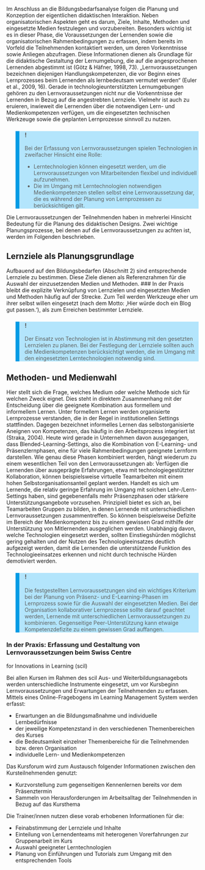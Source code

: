 Im Anschluss an die Bildungsbedarfsanalyse folgen die Planung und Konzeption der eigentlichen didaktischen Interaktion. Neben organisatorischen Aspekten geht es darum, Ziele, Inhalte, Methoden und eingesetzte Medien festzulegen und vorzubereiten. Besonders wichtig ist es in dieser Phase, die Voraussetzungen der Lernenden sowie die organisatorischen Rahmenbedingungen zu erfassen, indem bereits im Vorfeld die Teilnehmenden kontaktiert werden, um deren Vorkenntnisse sowie Anliegen abzufragen. Diese Informationen dienen als Grundlage für die didaktische Gestaltung der Lernumgebung, die auf die angesprochenen Lernenden abgestimmt ist (Götz &amp; Häfner, 1998, 73). „Lernvoraussetzungen bezeichnen diejenigen Handlungskompetenzen, die vor Beginn eines Lernprozesses beim Lernenden als lernbedeutsam vermutet werden“ (Euler et al., 2009, 16). Gerade in technologieunterstützten Lernumgebungen gehören zu den Lernvoraussetzungen nicht nur die Vorkenntnisse der Lernenden in Bezug auf die angestrebten Lernziele. Vielmehr ist auch zu eruieren, inwieweit die Lernenden über die notwendigen Lern- und Medienkompetenzen verfügen, um die eingesetzten technischen Werkzeuge sowie die geplanten Lernprozesse sinnvoll zu nutzen.

<blockquote style="background: #B3E5FC; border-left: 10px solid #039BE5">

### !

Bei der Erfassung von Lernvoraussetzungen spielen Technologien in zweifacher Hinsicht eine Rolle:

- Lerntechnologien können eingesetzt werden, um die Lernvoraussetzungen von Mitarbeitenden flexibel und individuell aufzunehmen.
- Die im Umgang mit Lerntechnologien notwendigen Medienkompetenzen stellen selbst eine Lernvoraussetzung dar, die es während der Planung von Lernprozessen zu berücksichtigen gilt.

</blockquote>

Die Lernvoraussetzungen der Teilnehmenden haben in mehrerlei Hinsicht Bedeutung für die Planung des didaktischen Designs. Zwei wichtige Planungsprozesse, bei denen auf die Lernvoraussetzungen zu achten ist, werden im Folgenden beschrieben.

## Lernziele als Planungsgrundlage

Aufbauend auf den Bildungsbedarfen (Abschnitt 2) sind entsprechende Lernziele zu bestimmen. Diese Ziele dienen als Referenzrahmen für die Auswahl der einzusetzenden Medien und Methoden. ### In der Praxis bleibt die explizite Verknüpfung von Lernzielen und eingesetzten Medien und Methoden häufig auf der Strecke. Zum Teil werden Werkzeuge eher um ihrer selbst willen eingesetzt (nach dem Motto: ‚Hier würde doch ein Blog gut passen.‘), als zum Erreichen bestimmter Lernziele.

<blockquote style="background: #B3E5FC; border-left: 10px solid #039BE5">

### !

Der Einsatz von Technologien ist in Abstimmung mit den gesetzten Lernzielen zu planen. Bei der Festlegung der Lernziele sollten auch die Medienkompetenzen berücksichtigt werden, die im Umgang mit den eingesetzten Lerntechnologien notwendig sind.

</blockquote>

## Methoden- und Medienwahl

Hier stellt sich die Frage, welches Medium oder welche Methode sich für welchen Zweck eignet. Dies steht in direktem Zusammenhang mit der Entscheidung über die geeignete Kombination aus formellem und informellem Lernen. Unter formellem Lernen werden organisierte Lernprozesse verstanden, die in der Regel in institutionellen Settings stattfinden. Dagegen bezeichnet informelles Lernen das selbstorganisierte Aneignen von Kompetenzen, das häufig in den Arbeitsprozess integriert ist (Straka, 2004). Heute wird gerade in Unternehmen davon ausgegangen, dass Blended-Learning-Settings, also die Kombination von E-Learning- und Präsenzlernphasen, eine für viele Rahmenbedingungen geeignete Lernform darstellen. Wie genau diese Phasen kombiniert werden, hängt wiederum zu einem wesentlichen Teil von den Lernvoraussetzungen ab: Verfügen die Lernenden über ausgeprägte Erfahrungen, etwa mit technologiegestützter Kollaboration, können beispielsweise virtuelle Teamarbeiten mit einem hohen Selbstorganisationsanteil geplant werden. Handelt es sich um Lernende, die relativ geringe Erfahrung im Umgang mit solchen Lehr-/Lern-Settings haben, sind gegebenenfalls mehr Präsenzphasen oder stärkere Unterstützungsangebote vorzusehen. Prinzipiell bietet es sich an, bei Teamarbeiten Gruppen zu bilden, in denen Lernende mit unterschiedlichen Lernvoraussetzungen zusammentreffen. So können beispielsweise Defizite im Bereich der Medienkompetenz bis zu einem gewissen Grad mithilfe der Unterstützung von Mitlernenden ausgeglichen werden. Unabhängig davon, welche Technologien eingesetzt werden, sollten Einstiegshürden möglichst gering gehalten und der Nutzen des Technologieeinsatzes deutlich aufgezeigt werden, damit die Lernenden die unterstützende Funktion des Technologieeinsatzes erkennen und nicht durch technische Hürden demotiviert werden.

<blockquote style="background: #B3E5FC; border-left: 10px solid #039BE5">

### !

Die festgestellten Lernvoraussetzungen sind ein wichtiges Kriterium bei der Planung von Präsenz- und E-Learning-Phasen im Lernprozess sowie für die Auswahl der eingesetzten Medien. Bei der Organisation kollaborativer Lernprozesse sollte darauf geachtet werden, Lernende mit unterschiedlichen Lernvoraussetzungen zu kombinieren. Gegenseitige Peer-Unterstützung kann etwaige Kompetenzdefizite zu einem gewissen Grad auffangen.

</blockquote>

### In der Praxis: Erfassung und Gestaltung von Lernvoraussetzungen beim Swiss Centre  
for Innovations in Learning (scil)

Bei allen Kursen im Rahmen des scil Aus- und Weiterbildungsanagebots werden unterschiedliche Instrumente eingesetzt, um vor Kursbeginn Lernvoraussetzungen und Erwartungen der Teilnehmenden zu erfassen. Mittels eines Online-Fragebogens im Learning Management System werden erfasst:

</blockquote>

- Erwartungen an die Bildungsmaßnahme und individuelle Lernbedürfnisse
- der jeweilige Kompetenzstand in den verschiedenen Themenbereichen des Kurses
- die Bedeutsamkeit einzelner Themenbereiche für die Teilnehmenden bzw. deren Organisation
- individuelle Lern- und Medienkompetenzen

Das Kursforum wird zum Austausch folgender Informationen zwischen den Kursteilnehmenden genutzt:

</blockquote>

- Kurzvorstellung zum gegenseitigen Kennenlernen bereits vor dem Präsenztermin
- Sammeln von Herausforderungen im Arbeitsalltag der Teilnehmenden in Bezug auf das Kursthema

Die Trainer/innen nutzen diese vorab erhobenen Informationen für die:

</blockquote>

- Feinabstimmung der Lernziele und Inhalte
- Einteilung von Lernendenteams mit heterogenen Vorerfahrungen zur Gruppenarbeit im Kurs
- Auswahl geeigneter Lerntechnologien
- Planung von Einführungen und Tutorials zum Umgang mit den entsprechenden Tools
